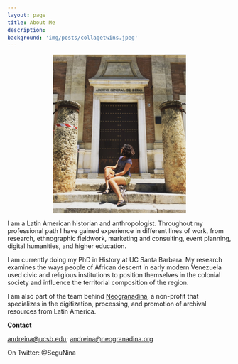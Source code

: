 ```yaml
---
layout: page
title: About Me
description:
background: 'img/posts/collagetwins.jpeg'
---
```

<img src="/img/posts/Profile-pic.jpg" style="display: block; width: 300px; margin-right: auto; margin-left: auto;" />

 I am a Latin American historian and anthropologist. Throughout my professional path I have gained experience in different lines of work, from research, ethnographic fieldwork, marketing and consulting, event planning, digital humanities, and higher education.

 I am currently doing my PhD in History at UC Santa Barbara. My research examines the ways people of African descent in early modern Venezuela used civic and religious institutions to position themselves in the colonial society and influence the territorial composition of the region.

 I am also part of the team behind [Neogranadina](https://www.neogranadina.org/), a non-profit that specializes in the digitization, processing, and promotion of archival resources from Latin America.


**Contact**

andreina@ucsb.edu; andreina@neogranadina.org

On Twitter: @SeguNina

